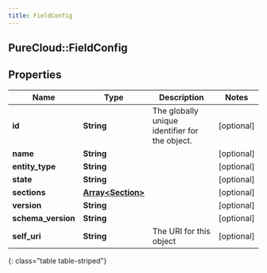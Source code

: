 ```yaml
---
title: FieldConfig
---
```

## PureCloud::FieldConfig

## Properties

|Name | Type | Description | Notes|
|------------ | ------------- | ------------- | -------------|
| **id** | **String** | The globally unique identifier for the object. | [optional] |
| **name** | **String** |  | [optional] |
| **entity_type** | **String** |  | [optional] |
| **state** | **String** |  | [optional] |
| **sections** | [**Array&lt;Section&gt;**](Section.html) |  | [optional] |
| **version** | **String** |  | [optional] |
| **schema_version** | **String** |  | [optional] |
| **self_uri** | **String** | The URI for this object | [optional] |
{: class="table table-striped"}


